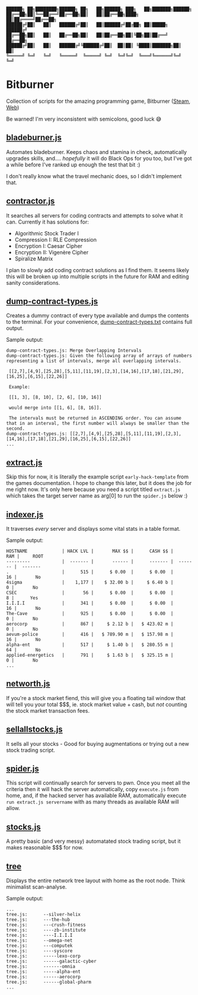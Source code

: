 ```
██████╗ ██╗████████╗██████╗ ██╗   ██╗██████╗ ███╗   ██╗███████╗██████╗ 
██╔══██╗██║╚══██╔══╝██╔══██╗██║   ██║██╔══██╗████╗  ██║██╔════╝██╔══██╗
██████╔╝██║   ██║   ██████╔╝██║   ██║██████╔╝██╔██╗ ██║█████╗  ██████╔╝
██╔══██╗██║   ██║   ██╔══██╗██║   ██║██╔══██╗██║╚██╗██║██╔══╝  ██╔══██╗
██████╔╝██║   ██║   ██████╔╝╚██████╔╝██║  ██║██║ ╚████║███████╗██║  ██║
╚═════╝ ╚═╝   ╚═╝   ╚═════╝  ╚═════╝ ╚═╝  ╚═╝╚═╝  ╚═══╝╚══════╝╚═╝  ╚═╝
```

# Bitburner
Collection of scripts for the amazing programming game, Bitburner ([Steam](https://store.steampowered.com/app/1812820/Bitburner/), [Web](https://danielyxie.github.io/bitburner/))

Be warned! I'm very inconsistent with semicolons, good luck 😅

## [bladeburner.js](https://raw.githubusercontent.com/xsoc/Bitburner/main/bladeburner.js)
Automates bladeburner. Keeps chaos and stamina in check, automatically upgrades skills, and.... *hopefully* it will do Black Ops for you too, but I've got a while before I've ranked up enough the test that bit :)

I don't really know what the travel mechanic does, so I didn't implement that.

## [contractor.js](https://raw.githubusercontent.com/xsoc/Bitburner/main/contractor.js)
It searches all servers for coding contracts and attempts to solve what it can.
Currently it has solutions for:
- Algorithmic Stock Trader I
- Compression I: RLE Compression
- Encryption I: Caesar Cipher
- Encryption II: Vigenère Cipher
- Spiralize Matrix

I plan to slowly add coding contract solutions as I find them. It seems likely this will be broken up into multiple scripts in the future for RAM and editing sanity considerations.

## [dump-contract-types.js](https://raw.githubusercontent.com/xsoc/Bitburner/main/dump-contract-types.js)
Creates a dummy contract of every type available and dumps the contents to the terminal. For your convenience, [dump-contract-types.txt](https://raw.githubusercontent.com/xsoc/Bitburner/main/dump-contract-types.txt) contains full output.

Sample output:
```
dump-contract-types.js: Merge Overlapping Intervals
dump-contract-types.js: Given the following array of arrays of numbers representing a list of intervals, merge all overlapping intervals.

 [[2,7],[4,9],[25,28],[5,11],[11,19],[2,3],[14,16],[17,18],[21,29],[16,25],[6,15],[22,26]]

 Example:

 [[1, 3], [8, 10], [2, 6], [10, 16]]

 would merge into [[1, 6], [8, 16]].

 The intervals must be returned in ASCENDING order. You can assume that in an interval, the first number will always be smaller than the second.
dump-contract-types.js: [[2,7],[4,9],[25,28],[5,11],[11,19],[2,3],[14,16],[17,18],[21,29],[16,25],[6,15],[22,26]]
...
```

## [extract.js](https://raw.githubusercontent.com/xsoc/Bitburner/main/extract.js)
Skip this for now, it is literally the example script `early-hack-template` from the games documentation. I hope to change this later, but it does the job for me right now. It's only here because you need a script titled `extract.js` which takes the target server name as arg[0] to run the `spider.js` below :)

## [indexer.js](https://raw.githubusercontent.com/xsoc/Bitburner/main/indexer.js)
It traverses *every* server and displays some vital stats in a table format.

Sample output:
```
HOSTNAME             | HACK LVL |       MAX $$ |      CASH $$ |      RAM |     ROOT
---------            |  ------- |       ------ |      ------- |  ------- |  -------
.                    |      515 |      $ 0.00  |      $ 0.00  |       16 |       No
4sigma               |    1,177 |    $ 32.00 b |     $ 6.40 b |        0 |       No
CSEC                 |       56 |      $ 0.00  |      $ 0.00  |        8 |      Yes
I.I.I.I              |      341 |      $ 0.00  |      $ 0.00  |       16 |       No
The-Cave             |      925 |      $ 0.00  |      $ 0.00  |        0 |       No
aerocorp             |      867 |     $ 2.12 b |   $ 423.02 m |        0 |       No
aevum-police         |      416 |   $ 789.90 m |   $ 157.98 m |       16 |       No
alpha-ent            |      517 |     $ 1.40 b |   $ 280.55 m |       64 |       No
applied-energetics   |      791 |     $ 1.63 b |   $ 325.15 m |        0 |       No
...
```

## [networth.js](https://raw.githubusercontent.com/xsoc/Bitburner/main/networth.js)
If you're a stock market fiend, this will give you a floating tail window that will tell you your total $$$, ie. stock market value + cash, but _not_ counting the stock market transaction fees.

## [sellallstocks.js](https://raw.githubusercontent.com/xsoc/Bitburner/main/sellallstocks.js)
It sells all your stocks - Good for buying augmentations or trying out a new stock trading script.

## [spider.js](https://raw.githubusercontent.com/xsoc/Bitburner/main/spider.js)
This script will continually search for servers to pwn. Once you meet all the criteria then it will hack the server automatically, copy `execute.js` from home, and, if the hacked server has available RAM, automatically execute `run extract.js servername` with as many threads as available RAM will allow.

## [stocks.js](https://raw.githubusercontent.com/xsoc/Bitburner/main/stocks.js)
A pretty basic (and very messy) automatated stock trading script, but it makes reasonable $$$ for now.

## [tree](https://raw.githubusercontent.com/xsoc/Bitburner/main/tree.js)
Displays the entire network tree layout with home as the root node. Think minimalist scan-analyse.

Sample output:
```
...
tree.js:      --silver-helix
tree.js:      ---the-hub
tree.js:      ---crush-fitness
tree.js:      ----zb-institute
tree.js:      ----I.I.I.I
tree.js:      --omega-net
tree.js:      ---computek
tree.js:      ----syscore
tree.js:      -----lexo-corp
tree.js:      ------galactic-cyber
tree.js:      -------omnia
tree.js:      -----alpha-ent
tree.js:      ------aerocorp
tree.js:      ------global-pharm
...
```
